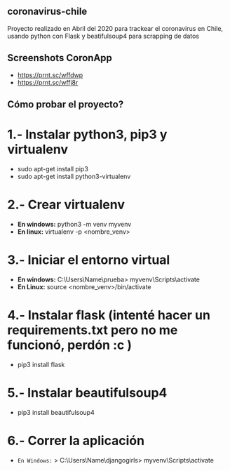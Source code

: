 ## coronavirus-chile
Proyecto realizado en Abril del 2020 para trackear el coronavirus en Chile, usando python con Flask y beatifulsoup4 para scrapping de datos

## Screenshots CoronApp
  - https://prnt.sc/wffdwp
  - https://prnt.sc/wffj8r
  

## Cómo probar el proyecto?
# 1.- Instalar python3, pip3 y virtualenv
  - sudo apt-get install pip3
  - sudo apt-get install python3-virtualenv

# 2.- Crear virtualenv
  - **En windows:** python3 -m venv myvenv
  - **En linux:** virtualenv -p <ruta> <nombre_venv>
  
# 3.- Iniciar el entorno virtual
  - **En windows:**  C:\Users\Name\prueba> myvenv\Scripts\activate
  - **En Linux:**   source <nombre_venv>/bin/activate
  
# 4.- Instalar flask (intenté hacer un requirements.txt pero no me funcionó, perdón :c )
  - pip3 install flask
  
# 5.- Instalar beautifulsoup4
  - pip3 install beautifulsoup4
  
# 6.- Correr la aplicación

  - `En Windows:` > C:\Users\Name\djangogirls> myvenv\Scripts\activate
